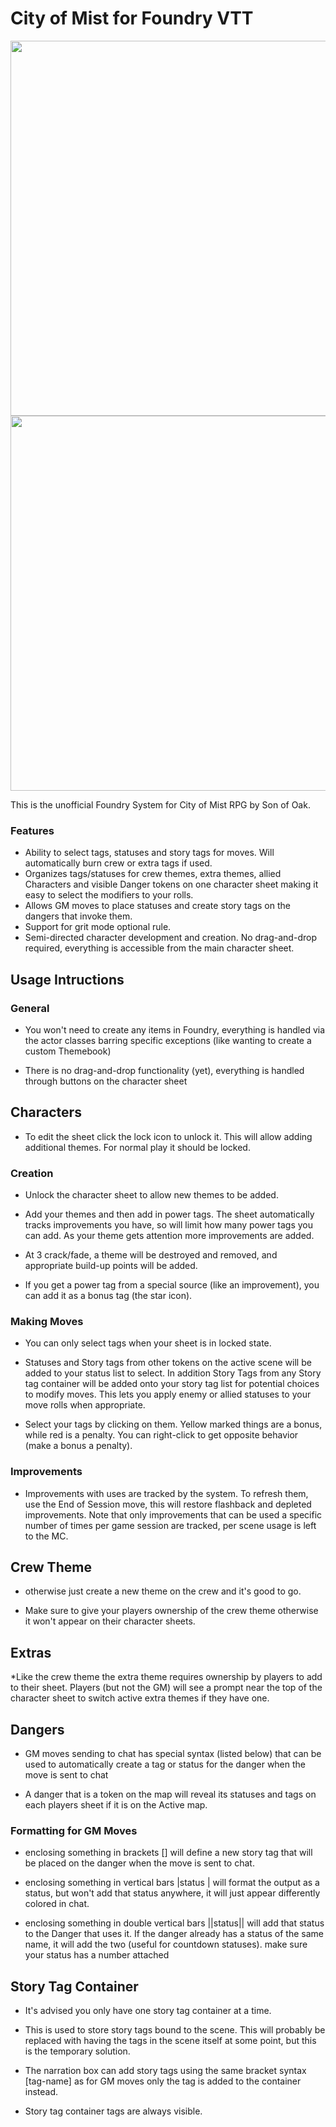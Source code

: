 # City of Mist for Foundry VTT
<span>
<img src="https://user-images.githubusercontent.com/31339311/115492469-decbe880-a22f-11eb-8dae-1312f4476503.jpg" height=600px>
<img src="https://user-images.githubusercontent.com/31339311/115492488-e4293300-a22f-11eb-8116-f635bb3f939f.jpg" height=600px>
  </span>

This is the unofficial Foundry System for City of Mist RPG by Son of Oak.

### Features

* Ability to select tags, statuses and story tags for moves. Will automatically burn crew or extra tags if used. 
* Organizes tags/statuses for crew themes, extra themes, allied Characters and visible Danger tokens on one character sheet making it easy to select the modifiers to your rolls. 
* Allows GM moves to place statuses and create story tags on the dangers that invoke them. 
* Support for grit mode optional rule.
* Semi-directed character development and creation. No drag-and-drop required, everything is accessible from the main character sheet. 


## Usage Intructions

### General

* You won't need to create any items in Foundry, everything is handled via the actor classes barring specific exceptions (like wanting to create a custom Themebook)

* There is no drag-and-drop functionality (yet), everything is handled through buttons on the character sheet

## Characters

* To edit the sheet click the lock icon to unlock it. This will allow adding additional themes. For normal play it should be locked.

### Creation

* Unlock the character sheet to allow new themes to be added.

* Add your themes and then add in power tags. The sheet automatically tracks improvements you have, so will limit how many power tags you can add. As your theme gets attention more improvements are added.

* At 3 crack/fade, a theme will be destroyed and removed, and appropriate build-up points will be added.

* If you get a power tag from a special source (like an improvement), you can add it as a bonus tag (the star icon).

### Making Moves

* You can only select tags when your sheet is in locked state.

* Statuses and Story tags from other tokens on the active scene will be added to your status list to select. In addition Story Tags from any Story tag container will be added onto your story tag list for potential choices to modify moves. This lets you apply enemy or allied statuses to your move rolls when appropriate.

* Select your tags by clicking on them. Yellow marked things are a bonus, while red is a penalty. You can right-click to get opposite behavior (make a bonus a penalty).

### Improvements

* Improvements with uses are tracked by the system. To refresh them, use the End of Session move, this will restore flashback and depleted improvements. Note that only improvements that can be used a specific number of times per game session are tracked, per scene usage is left to the MC.

## Crew Theme

* otherwise just create a new theme on the crew and it's good to go.

* Make sure to give your players ownership of the crew theme otherwise it won't appear on their character sheets.


## Extras

*Like the crew theme the extra theme requires ownership by players to add to their sheet. Players (but not the GM) will see a prompt near the top of the character sheet to switch active extra themes if they have one.

## Dangers

* GM moves sending to chat has special syntax (listed below) that can be used to automatically create a tag or status for the danger when the move is sent to chat

* A danger that is a token on the map will reveal its statuses and tags on each players sheet if it is on the Active map.

### Formatting for GM Moves

* enclosing something in brackets [] will define a new story tag that will be placed on the danger when the move is sent to chat.

* enclosing something in vertical bars |status | will format the output as a status, but won't add that status anywhere, it will just appear differently colored in chat.

* enclosing something in double vertical bars ||status|| will add that status to the Danger that uses it. If the danger already has a status of the same name, it will add the two (useful for countdown statuses). make sure your status has a number attached

## Story Tag Container

* It's advised you only have one story tag container at a time.

* This is used to store story tags bound to the scene. This will probably be replaced with having the tags in the scene itself at some point, but this is the temporary solution.

* The narration box can add story tags using the same bracket syntax [tag-name] as for GM moves only the tag is added to the container instead.

* Story tag container tags are always visible.
